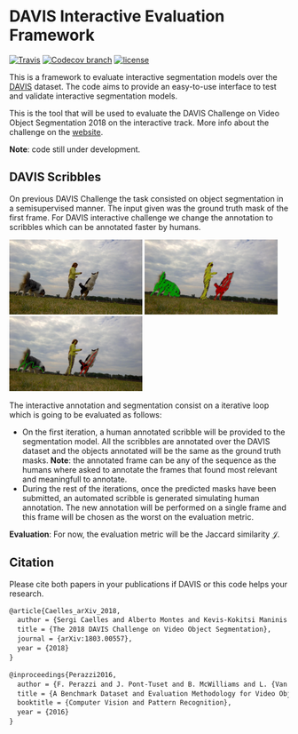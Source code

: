 # DAVIS Interactive Evaluation Framework


[![Travis](https://img.shields.io/travis/albertomontesg/davis-interactive.svg?style=for-the-badge)](https://travis-ci.org/albertomontesg/davis-interactive) [![Codecov branch](https://img.shields.io/codecov/c/github/albertomontesg/davis-interactive/master.svg?style=for-the-badge)](https://codecov.io/gh/albertomontesg/davis-interactive) [![license](https://img.shields.io/github/license/mashape/apistatus.svg?style=for-the-badge)](https://github.com/albertomontesg/davis-interactive/blob/master/LICENSE)

This is a framework to evaluate interactive segmentation models over the [DAVIS](http://davischallenge.org/index.html) dataset. The code aims to provide an easy-to-use interface to test and validate interactive segmentation models.

This is the tool that will be used to evaluate the DAVIS Challenge on Video Object Segmentation 2018 on the interactive track. More info about the challenge on the [website](http://davischallenge.org/challenge2018/interactive.html).

**Note**: code still under development.

## DAVIS Scribbles

On previous DAVIS Challenge the task consisted on object segmentation in a semisupervised manner. The input given was the ground truth mask of the first frame. For DAVIS interactive challenge we change the annotation to scribbles which can be annotated faster by humans.

<img src="docs/images/scribbles/dogs-jump-image.jpg" width="240"/> <img src="docs/images/scribbles/dogs-jump-scribble01.jpg" width="240"/> <img src="docs/images/scribbles/dogs-jump-scribble02.jpg" width="240"/>

The interactive annotation and segmentation consist on a iterative loop which is going to be evaluated as follows:

* On the first iteration, a human annotated scribble will be provided to the segmentation model. All the scribbles are annotated over the DAVIS dataset and the objects annotated will be the same as the ground truth masks. **Note**: the annotated frame can be any of the sequence as the humans where asked to annotate the frames that found most relevant and meaningfull to annotate.
* During the rest of the iterations, once the predicted masks have been submitted, an automated scribble is generated simulating human annotation. The new annotation will be performed on a single frame and this frame will be chosen as the worst on the evaluation metric.

**Evaluation**: For now, the evaluation metric will be the Jaccard similarity $\mathcal{J}$.

## Citation

Please cite both papers in your publications if DAVIS or this code helps your research.

```tex
@article{Caelles_arXiv_2018,
  author = {Sergi Caelles and Alberto Montes and Kevis-Kokitsi Maninis and Yuhua Chen and Luc {Van Gool} and Federico Perazzi and Jordi Pont-Tuset},
  title = {The 2018 DAVIS Challenge on Video Object Segmentation},
  journal = {arXiv:1803.00557},
  year = {2018}
}
```

```latex
@inproceedings{Perazzi2016,
  author = {F. Perazzi and J. Pont-Tuset and B. McWilliams and L. {Van Gool} and M. Gross and A. Sorkine-Hornung},
  title = {A Benchmark Dataset and Evaluation Methodology for Video Object Segmentation},
  booktitle = {Computer Vision and Pattern Recognition},
  year = {2016}
}
```

